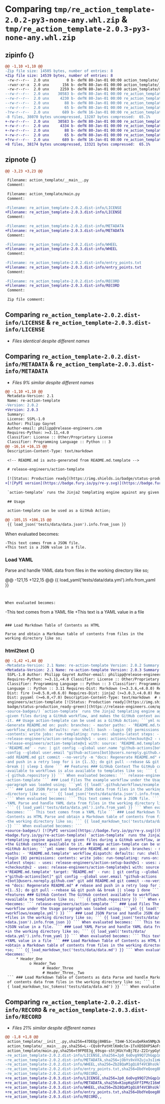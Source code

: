 # Comparing `tmp/re_action_template-2.0.2-py3-none-any.whl.zip` & `tmp/re_action_template-2.0.3-py3-none-any.whl.zip`

## zipinfo {}

```diff
@@ -1,10 +1,10 @@
-Zip file size: 14505 bytes, number of entries: 8
+Zip file size: 14539 bytes, number of entries: 8
 -rw-r--r--  2.0 unx        0 b- defN 80-Jan-01 00:00 action_template/__init__.py
 -rwxr-xr-x  2.0 unx      156 b- defN 80-Jan-01 00:00 action_template/__main__.py
 -rw-r--r--  2.0 unx     2259 b- defN 80-Jan-01 00:00 action_template/main.py
--rw-r--r--  2.0 unx    30583 b- defN 80-Jan-01 00:00 re_action_template-2.0.2.dist-info/LICENSE
--rw-r--r--  2.0 unx     4230 b- defN 80-Jan-01 00:00 re_action_template-2.0.2.dist-info/METADATA
--rw-r--r--  2.0 unx       88 b- defN 80-Jan-01 00:00 re_action_template-2.0.2.dist-info/WHEEL
--rw-r--r--  2.0 unx       65 b- defN 80-Jan-01 00:00 re_action_template-2.0.2.dist-info/entry_points.txt
-?rw-r--r--  2.0 unx      689 b- defN 16-Jan-01 00:00 re_action_template-2.0.2.dist-info/RECORD
-8 files, 38070 bytes uncompressed, 13287 bytes compressed:  65.1%
+-rw-r--r--  2.0 unx    30583 b- defN 80-Jan-01 00:00 re_action_template-2.0.3.dist-info/LICENSE
+-rw-r--r--  2.0 unx     4334 b- defN 80-Jan-01 00:00 re_action_template-2.0.3.dist-info/METADATA
+-rw-r--r--  2.0 unx       88 b- defN 80-Jan-01 00:00 re_action_template-2.0.3.dist-info/WHEEL
+-rw-r--r--  2.0 unx       65 b- defN 80-Jan-01 00:00 re_action_template-2.0.3.dist-info/entry_points.txt
+?rw-r--r--  2.0 unx      689 b- defN 16-Jan-01 00:00 re_action_template-2.0.3.dist-info/RECORD
+8 files, 38174 bytes uncompressed, 13321 bytes compressed:  65.1%
```

## zipnote {}

```diff
@@ -3,23 +3,23 @@
 
 Filename: action_template/__main__.py
 Comment: 
 
 Filename: action_template/main.py
 Comment: 
 
-Filename: re_action_template-2.0.2.dist-info/LICENSE
+Filename: re_action_template-2.0.3.dist-info/LICENSE
 Comment: 
 
-Filename: re_action_template-2.0.2.dist-info/METADATA
+Filename: re_action_template-2.0.3.dist-info/METADATA
 Comment: 
 
-Filename: re_action_template-2.0.2.dist-info/WHEEL
+Filename: re_action_template-2.0.3.dist-info/WHEEL
 Comment: 
 
-Filename: re_action_template-2.0.2.dist-info/entry_points.txt
+Filename: re_action_template-2.0.3.dist-info/entry_points.txt
 Comment: 
 
-Filename: re_action_template-2.0.2.dist-info/RECORD
+Filename: re_action_template-2.0.3.dist-info/RECORD
 Comment: 
 
 Zip file comment:
```

## Comparing `re_action_template-2.0.2.dist-info/LICENSE` & `re_action_template-2.0.3.dist-info/LICENSE`

 * *Files identical despite different names*

## Comparing `re_action_template-2.0.2.dist-info/METADATA` & `re_action_template-2.0.3.dist-info/METADATA`

 * *Files 9% similar despite different names*

```diff
@@ -1,10 +1,10 @@
 Metadata-Version: 2.1
 Name: re-action-template
-Version: 2.0.2
+Version: 2.0.3
 Summary: 
 License: SSPL-1.0
 Author: Philipp Gayret
 Author-email: philipp@release-engineers.com
 Requires-Python: >=3.11,<4.0
 Classifier: License :: Other/Proprietary License
 Classifier: Programming Language :: Python :: 3
@@ -16,14 +16,15 @@
 Description-Content-Type: text/markdown
 
 <!-- README.md is auto-generated from README.md.template -->
 
 # release-engineers/action-template
 
 [![Status: Production ready](https://img.shields.io/badge/status-production_ready-green)](https://release-engineers.com/open-source-badges/)
+[![PyPI version](https://badge.fury.io/py/re-y.svg)](https://badge.fury.io/py/re-action-template)
 
 `action-template` runs the Jinja2 templating engine against any given files during a GitHub workflow, and makes the GitHub context available to it.
 
 ## Usage
 
 action-template can be used as a GitHub Action;
 
@@ -105,15 +106,15 @@
 {{ load_json('tests/data/data.json').info.from_json }}
 ```
 
 
 When evaluated becomes:
 
 ```
-This text comes from a JSON file.
+This text is a JSON value in a file.
 ```
 
 ### Load YAML
 
 Parse and handle YAML data from files in the working directory like so;
 
 
@@ -121,15 +122,15 @@
 {{ load_yaml('tests/data/data.yml').info.from_yaml }}
 ```
 
 
 When evaluated becomes:
 
 ```
-This text comes from a YAML file
+This text is a YAML value in a file
 ```
 
 ### Load Markdown Table of Contents as HTML
 
 Parse and obtain a Markdown table of contents from files in the working directory like so;
```

### html2text {}

```diff
@@ -1,42 +1,44 @@
-Metadata-Version: 2.1 Name: re-action-template Version: 2.0.2 Summary: License:
+Metadata-Version: 2.1 Name: re-action-template Version: 2.0.3 Summary: License:
 SSPL-1.0 Author: Philipp Gayret Author-email: philipp@release-engineers.com
 Requires-Python: >=3.11,<4.0 Classifier: License :: Other/Proprietary License
 Classifier: Programming Language :: Python :: 3 Classifier: Programming
 Language :: Python :: 3.11 Requires-Dist: Markdown (>=3.3.6,<4.0.0) Requires-
 Dist: fire (>=0.5.0,<0.6.0) Requires-Dist: jinja2 (>=3.0.3,<4.0.0) Requires-
 Dist: pyyaml (>=6.0,<7.0) Description-Content-Type: text/markdown  # release-
 engineers/action-template [![Status: Production ready](https://img.shields.io/
 badge/status-production_ready-green)](https://release-engineers.com/open-
-source-badges/) `action-template` runs the Jinja2 templating engine against any
-given files during a GitHub workflow, and makes the GitHub context available to
-it. ## Usage action-template can be used as a GitHub Action; ```yml name:
-Generate README.md on: push: branches: - master paths: - 'README.md.template'
-workflow_dispatch: defaults: run: shell: bash --login {0} permissions:
-contents: write jobs: run-templating: runs-on: ubuntu-latest steps: - uses:
-release-engineers/action-setup-bash@v1 - uses: actions/checkout@v2 - uses:
-release-engineers/action-template@v1 with: source: 'README.md.template' target:
-'README.md' - run: | git config --global user.name "github-actions[bot]" git
-config --global user.email "github-actions[bot]@users.noreply.github.com" git
-add README.md git commit --no-verify -m "docs: Regenerate README.md" # rebase
-and push in a retry loop for i in {1..5}; do git pull --rebase && git push &&
-break || sleep 1 done ``` ## Features ### GitHub Context The GitHub context
-available to workflows is also available to templates like so; ``` {
-{ github.repository }} ``` When evaluated becomes: ``` release-engineers/
-action-template ``` ### Load Files The example workflow under the Usage
-paragraph was loaded using; ```yml {{ load('.github/workflows/example.yml') }}
-``` ### Load JSON Parse and handle JSON data from files in the working
-directory like so; ``` {{ load_json('tests/data/data.json').info.from_json }}
-``` When evaluated becomes: ``` This text comes from a JSON file. ``` ### Load
-YAML Parse and handle YAML data from files in the working directory like so;
-``` {{ load_yaml('tests/data/data.yml').info.from_yaml }} ``` When evaluated
-becomes: ``` This text comes from a YAML file ``` ### Load Markdown Table of
-Contents as HTML Parse and obtain a Markdown table of contents from files in
-the working directory like so; ``` {{ load_markdown_toc('tests/data/data.md')
-}} ``` When evaluated becomes: ```
+source-badges/) [![PyPI version](https://badge.fury.io/py/re-y.svg)](https://
+badge.fury.io/py/re-action-template) `action-template` runs the Jinja2
+templating engine against any given files during a GitHub workflow, and makes
+the GitHub context available to it. ## Usage action-template can be used as a
+GitHub Action; ```yml name: Generate README.md on: push: branches: - master
+paths: - 'README.md.template' workflow_dispatch: defaults: run: shell: bash --
+login {0} permissions: contents: write jobs: run-templating: runs-on: ubuntu-
+latest steps: - uses: release-engineers/action-setup-bash@v1 - uses: actions/
+checkout@v2 - uses: release-engineers/action-template@v1 with: source:
+'README.md.template' target: 'README.md' - run: | git config --global user.name
+"github-actions[bot]" git config --global user.email "github-actions
+[bot]@users.noreply.github.com" git add README.md git commit --no-verify -
+m "docs: Regenerate README.md" # rebase and push in a retry loop for i in
+{1..5}; do git pull --rebase && git push && break || sleep 1 done ``` ##
+Features ### GitHub Context The GitHub context available to workflows is also
+available to templates like so; ``` {{ github.repository }} ``` When evaluated
+becomes: ``` release-engineers/action-template ``` ### Load Files The example
+workflow under the Usage paragraph was loaded using; ```yml {{ load('.github/
+workflows/example.yml') }} ``` ### Load JSON Parse and handle JSON data from
+files in the working directory like so; ``` {{ load_json('tests/data/
+data.json').info.from_json }} ``` When evaluated becomes: ``` This text is a
+JSON value in a file. ``` ### Load YAML Parse and handle YAML data from files
+in the working directory like so; ``` {{ load_yaml('tests/data/
+data.yml').info.from_yaml }} ``` When evaluated becomes: ``` This text is a
+YAML value in a file ``` ### Load Markdown Table of Contents as HTML Parse and
+obtain a Markdown table of contents from files in the working directory like
+so; ``` {{ load_markdown_toc('tests/data/data.md') }} ``` When evaluated
+becomes: ```
     * Header_One
           o Header_Two
                 # Header_Three
                 # Header_Three,_Two
 ``` ### Load Markdown Table of Contents as data Parse and handle Markdown table
 of contents data from files in the working directory like so; ``` {
 { load_markdown_toc_tokens('tests/data/data.md') }} ``` When evaluated becomes:
```

## Comparing `re_action_template-2.0.2.dist-info/RECORD` & `re_action_template-2.0.3.dist-info/RECORD`

 * *Files 21% similar despite different names*

```diff
@@ -1,8 +1,8 @@
 action_template/__init__.py,sha256=47DEQpj8HBSa-_TImW-5JCeuQeRkm5NMpJWZG3hSuFU,0
 action_template/__main__.py,sha256=L--CQs0rPatHtlKm0clm-1TxXD5DXPSAoFsTyrnk28A,156
 action_template/main.py,sha256=t9FPEE3g_69sgo-s5tjKUcYxBj7Ez-Z2IrypGy95Egg,2259
-re_action_template-2.0.2.dist-info/LICENSE,sha256=Jp0_6oDvg99Q72hGqp1nWkxHMRdlBra9z78CDwD4yLs,30583
-re_action_template-2.0.2.dist-info/METADATA,sha256=jObYs9xVXZuju3sIimW_dIe8lSlVcORWYDODgWjXXr4,4230
-re_action_template-2.0.2.dist-info/WHEEL,sha256=Zb28QaM1gQi8f4VCBhsUklF61CTlNYfs9YAZn-TOGFk,88
-re_action_template-2.0.2.dist-info/entry_points.txt,sha256=DbdYeQoeg8Pnk2GzJr9LUgK9nDHUnNIpyxZVPMByx3c,65
-re_action_template-2.0.2.dist-info/RECORD,,
+re_action_template-2.0.3.dist-info/LICENSE,sha256=Jp0_6oDvg99Q72hGqp1nWkxHMRdlBra9z78CDwD4yLs,30583
+re_action_template-2.0.3.dist-info/METADATA,sha256=K1opKqSXFfIPMzI16mNglJ2rM6ynKZezJqyiwFPjCVE,4334
+re_action_template-2.0.3.dist-info/WHEEL,sha256=Zb28QaM1gQi8f4VCBhsUklF61CTlNYfs9YAZn-TOGFk,88
+re_action_template-2.0.3.dist-info/entry_points.txt,sha256=DbdYeQoeg8Pnk2GzJr9LUgK9nDHUnNIpyxZVPMByx3c,65
+re_action_template-2.0.3.dist-info/RECORD,,
```

